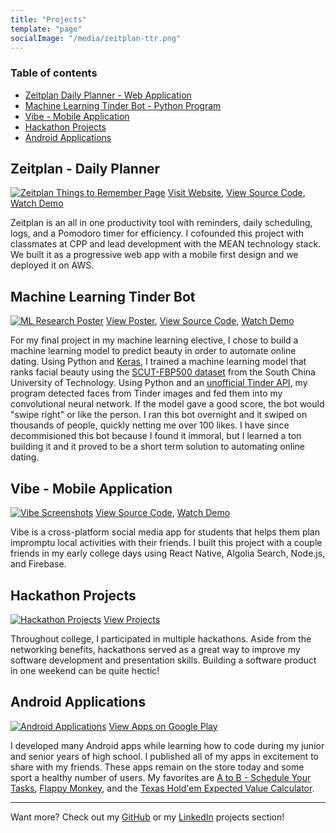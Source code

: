 ```yaml
---
title: "Projects"
template: "page"
socialImage: "/media/zeitplan-ttr.png"
---
```


### Table of contents

+ [Zeitplan Daily Planner - Web Application](#zeitplan---daily-planner)
+ [Machine Learning Tinder Bot - Python Program](#machine-learning-tinder-bot)
+ [Vibe - Mobile Application](#vibe---mobile-application)
+ [Hackathon Projects](#hackathon-projects)
+ [Android Applications](#android-applications)

## Zeitplan - Daily Planner

[![Zeitplan Things to Remember Page](/media/zeitplan-ttr.png "Zeitplan Things to Remember Page")](https://cs480-projects.github.io/teams-fall2018/synchronizedBroncos/index.html)
[Visit Website](https://cs480-projects.github.io/teams-fall2018/synchronizedBroncos/index.html), [View Source Code](https://github.com/synchronizedBroncos/zeitplan), [Watch Demo](https://youtu.be/piDXvITGJ6U)

Zeitplan is an all in one productivity tool with reminders, daily scheduling, logs, and a Pomodoro timer for efficiency. I cofounded this project with classmates at CPP and lead development with the MEAN technology stack. We built it as a progressive web app with a mobile first design and we deployed it on AWS.

## Machine Learning Tinder Bot

[![ML Research Poster](/media/ml-poster.png "ML Research Poster")](https://github.com/Abraham21/tinder-ml-bot/blob/master/MLPoster.pdf)
[View Poster](https://github.com/Abraham21/tinder-ml-bot/blob/master/MLPoster.pdf), [View Source Code](https://github.com/Abraham21/tinder-ml-bot), [Watch Demo](https://youtu.be/476KFv_YhzM)

For my final project in my machine learning elective, I chose to build a machine learning model to predict beauty in order to automate online dating. Using Python and [Keras](https://keras.io/), I trained a machine learning model that ranks facial beauty using the [SCUT-FBP500 dataset](https://github.com/HCIILAB/SCUT-FBP5500-Database-Release) from the South China University of Technology. Using Python and an [unofficial Tinder API](https://github.com/charliewolf/pynder), my program detected faces from Tinder images and fed them into my convolutional neural network. If the model gave a good score, the bot would "swipe right" or like the person. I ran this bot overnight and it swiped on thousands of people, quickly netting me over 100 likes. I have since decommisioned this bot because I found it immoral, but I learned a ton building it and it proved to be a short term solution to automating online dating.

## Vibe - Mobile Application

[![Vibe Screenshots](/media/vibe.PNG "Vibe Screenshots")](https://github.com/project-vibe/vibe)
[View Source Code](https://github.com/project-vibe/vibe), [Watch Demo](https://youtu.be/V1bC-v58Few)

Vibe is a cross-platform social media app for students that helps them plan impromptu local activities with their friends. I built this project with a couple friends in my early college days using React Native, Algolia Search, Node.js, and Firebase.

## Hackathon Projects

[![Hackathon Projects](/media/hackathons.PNG "Hackathon Projects")](https://devpost.com/aayepremian)
[View Projects](https://devpost.com/aayepremian)

Throughout college, I participated in multiple hackathons. Aside from the networking benefits, hackathons served as a great way to improve my software development and presentation skills. Building a software product in one weekend can be quite hectic!

## Android Applications

[![Android Applications](/media/android.PNG "Android Applications")](https://play.google.com/store/apps/developer?id=Abraham+Yepremian)
[View Apps on Google Play](https://play.google.com/store/apps/developer?id=Abraham+Yepremian)

I developed many Android apps while learning how to code during my junior and senior years of high school. I published all of my apps in excitement to share with my friends. These apps remain on the store today and some sport a healthy number of users. My favorites are [A to B - Schedule Your Tasks](https://play.google.com/store/apps/details?id=tk.abestudying.atob), [Flappy Monkey](https://play.google.com/store/apps/details?id=tk.abestudying.fartingmonkey), and the [Texas Hold'em Expected Value Calculator](https://play.google.com/store/apps/details?id=tk.abestudying.expectedvaluecalculator).

---

Want more? Check out my [GitHub](https://github.com/Abraham21) or my [LinkedIn](https://www.linkedin.com/in/ayepremian/) projects section!
